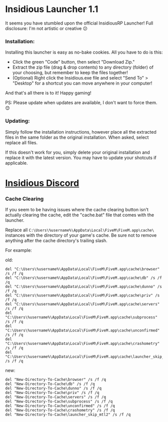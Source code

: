 # Insidious Launcher 1.1
It seems you have stumbled upon the official InsidiousRP Launcher!
Full disclosure: I'm not artistic or creative 😕

### Installation:
Installing this launcher is easy as no-bake cookies.
All you have to do is this:
- Click the green "Code" button, then select "Download Zip."
- Extract the zip file (drag & drop contents) to any directory (folder) of your choosing, but remember to keep the files together!
- (Optional) Right click the Insidious.exe file and select "Send To" > "Desktop" for a shortcut you can move anywhere in your computer!

And that's all there is to it! Happy gaming!

PS: Please update when updates are available, I don't want to force them. 😊

### Updating:
Simply follow the installation instructions, however place all the extracted files in the same folder as the original installation.
When asked, select replace all files.

If this doesn't work for you, simply delete your original installation and replace it with the latest version. You may have to update your shotcuts if applicable.

# [Insidious Discord](discord.gg/insidiousrp)

### Cache Clearing

If you seem to be having issues where the cache clearing button isn't actually clearing the cache,
edit the "cache.bat" file that comes with the launcher.

Replace all `C:\Users\%username%\AppData\Local\FiveM\FiveM.app\cache\` instances with the directory of your game's cache. Be sure not to remove anything after the cache directory's trailing slash.

For example:

old:
```
del "C:\Users\%username%\AppData\Local\FiveM\FiveM.app\cache\browser" /s /f /q
del "C:\Users\%username%\AppData\Local\FiveM\FiveM.app\cache\db" /s /f /q
del "C:\Users\%username%\AppData\Local\FiveM\FiveM.app\cache\dunno" /s /f /q
del "C:\Users\%username%\AppData\Local\FiveM\FiveM.app\cache\priv" /s /f /q
del "C:\Users\%username%\AppData\Local\FiveM\FiveM.app\cache\servers" /s /f /q
del "C:\Users\%username%\AppData\Local\FiveM\FiveM.app\cache\subprocess" /s /f /q
del "C:\Users\%username%\AppData\Local\FiveM\FiveM.app\cache\unconfirmed" /s /f /q
del "C:\Users\%username%\AppData\Local\FiveM\FiveM.app\cache\crashometry" /s /f /q
del "C:\Users\%username%\AppData\Local\FiveM\FiveM.app\cache\launcher_skip_mtl2" /s /f /q
```
new:
```
del "New-Directory-To-Cache\browser" /s /f /q
del "New-Directory-To-Cache\db" /s /f /q
del "New-Directory-To-Cache\dunno" /s /f /q
del "New-Directory-To-Cache\priv" /s /f /q
del "New-Directory-To-Cache\servers" /s /f /q
del "New-Directory-To-Cache\subprocess" /s /f /q
del "New-Directory-To-Cache\unconfirmed" /s /f /q
del "New-Directory-To-Cache\crashometry" /s /f /q
del "New-Directory-To-Cache\launcher_skip_mtl2" /s /f /q
```